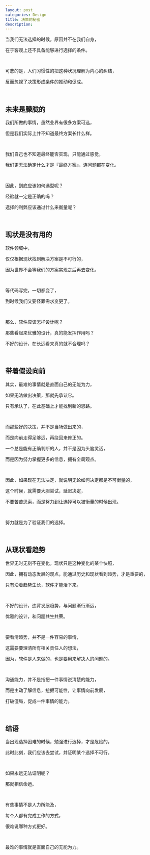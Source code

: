 ```yaml
---
layout: post
categories: Design
title: 决策的秘密
description: 
---
```


当我们无法选择的时候，原因并不在我们自身，

在于客观上还不具备能够进行选择的条件。

<br/>

可悲的是，人们习惯性的把这种状况理解为内心的纠结，

反而忽视了决策形成条件的推动和促成。

<br/>

## **未来是朦胧的**

我们所做的事情，虽然业界有很多方案可选，

但是我们实际上并不知道最终方案长什么样。

<br/>

我们自己也不知道最终能否实现，只能通过感觉，

我们更无法确定什么才是『最终方案』，连问题都在变化。

<br/>

因此，到底应该如何选型呢？

经验就一定是正确的吗？

选择的利弊应该通过什么来衡量呢？

<br/>

## **现状是没有用的**

软件领域中，

仅仅根据现状找到解决方案是不可行的，

因为世界不会等我们的方案实现之后再去变化。

<br/>

等代码写完，一切都变了，

到时候我们又要怪罪需求变更了。

<br/>

那么，软件应该怎样设计呢？

那些看起来优雅的设计，真的能发挥作用吗？

不好的设计，在长远看来真的就不合理吗？

<br/>

## **带着假设向前**

其实，最难的事情就是直面自己的无能为力，

如果无法做出决策，那就先承认它。

只有承认了，在此基础上才能找到新的思路。

<br/>

而那些好的决策，并不是当场做出来的，

而是向前走得足够远，再绕回来修正的。

一个总是能有正确判断的人，并不是因为头脑灵活，

而是因为努力掌握更多的信息，拥有全局观点。

<br/>

因此，如果现在无法决定，就说明无论如何决定都是不可衡量的，

这个时候，就需要大胆尝试，延迟决定，

不要苦苦思索，而是努力到让选择可以被衡量的时候出现。

<br/>

努力就是为了验证我们的选择。

<br/>

## **从现状看趋势**

世界无时无刻不在变化，现状只是这种变化的某个快照，

因此，拥有动态发展的观点，能通过历史和现状看到趋势，才是重要的，

只有沿着趋势生长，软件才能活下来。

<br/>

不好的设计，违背发展趋势，与问题渐行渐远，

优雅的设计，和问题共生共荣。

<br/>

要看清趋势，并不是一件容易的事情，

这需要要理清所有相关责任人的想法，

因为，软件是人来做的，也是要用来解决人的问题的。

<br/>

沟通能力，并不是指把一件事情说清楚的能力，

而是主动了解信息，挖掘可能性，让事情向前发展，

打破僵局，促成一件事情的能力。

<br/>

## **结语**

当出现选择困难的时候，勉强进行选择，才是危险的，

此时此刻，我们应该去尝试，并证明某个选择不可行。

<br/>

如果永远无法证明呢？

那就相信命运。

<br/>

有些事情不是人力所能及，

每个人都有完成工作的方式，

很难说哪种方式更好。

<br/>

最难的事情就是直面自己的无能为力。